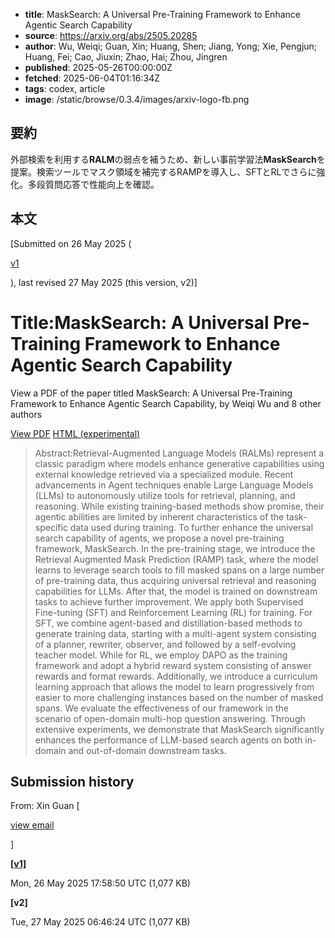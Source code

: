 <!-- metadata -->

- **title**: MaskSearch: A Universal Pre-Training Framework to Enhance Agentic Search Capability
- **source**: https://arxiv.org/abs/2505.20285
- **author**: Wu, Weiqi; Guan, Xin; Huang, Shen; Jiang, Yong; Xie, Pengjun; Huang, Fei; Cao, Jiuxin; Zhao, Hai; Zhou, Jingren
- **published**: 2025-05-26T00:00:00Z
- **fetched**: 2025-06-04T01:16:34Z
- **tags**: codex, article
- **image**: /static/browse/0.3.4/images/arxiv-logo-fb.png

## 要約

外部検索を利用する**RALM**の弱点を補うため、新しい事前学習法**MaskSearch**を提案。検索ツールでマスク領域を補完するRAMPを導入し、SFTとRLでさらに強化。多段質問応答で性能向上を確認。

## 本文

[Submitted on 26 May 2025 (

[v1](https://arxiv.org/abs/2505.20285v1)

), last revised 27 May 2025 (this version, v2)]

# Title:MaskSearch: A Universal Pre-Training Framework to Enhance Agentic Search Capability

View a PDF of the paper titled MaskSearch: A Universal Pre-Training Framework to Enhance Agentic Search Capability, by Weiqi Wu and 8 other authors

[View PDF](/pdf/2505.20285)
[HTML (experimental)](https://arxiv.org/html/2505.20285v2)

> Abstract:Retrieval-Augmented Language Models (RALMs) represent a classic paradigm where models enhance generative capabilities using external knowledge retrieved via a specialized module. Recent advancements in Agent techniques enable Large Language Models (LLMs) to autonomously utilize tools for retrieval, planning, and reasoning. While existing training-based methods show promise, their agentic abilities are limited by inherent characteristics of the task-specific data used during training. To further enhance the universal search capability of agents, we propose a novel pre-training framework, MaskSearch. In the pre-training stage, we introduce the Retrieval Augmented Mask Prediction (RAMP) task, where the model learns to leverage search tools to fill masked spans on a large number of pre-training data, thus acquiring universal retrieval and reasoning capabilities for LLMs. After that, the model is trained on downstream tasks to achieve further improvement. We apply both Supervised Fine-tuning (SFT) and Reinforcement Learning (RL) for training. For SFT, we combine agent-based and distillation-based methods to generate training data, starting with a multi-agent system consisting of a planner, rewriter, observer, and followed by a self-evolving teacher model. While for RL, we employ DAPO as the training framework and adopt a hybrid reward system consisting of answer rewards and format rewards. Additionally, we introduce a curriculum learning approach that allows the model to learn progressively from easier to more challenging instances based on the number of masked spans. We evaluate the effectiveness of our framework in the scenario of open-domain multi-hop question answering. Through extensive experiments, we demonstrate that MaskSearch significantly enhances the performance of LLM-based search agents on both in-domain and out-of-domain downstream tasks.

## Submission history

From: Xin Guan [

[view email](/show-email/a02aa2d1/2505.20285)

]

**[[v1]](/abs/2505.20285v1)**

Mon, 26 May 2025 17:58:50 UTC (1,077 KB)

**[v2]**

Tue, 27 May 2025 06:46:24 UTC (1,077 KB)
